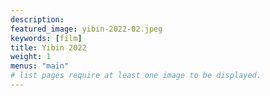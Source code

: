 ```yaml
---
description: 
featured_image: yibin-2022-02.jpeg 
keywords: [film]
title: Yibin 2022
weight: 1
menus: "main"
# list pages require at least one image to be displayed.
---
```

